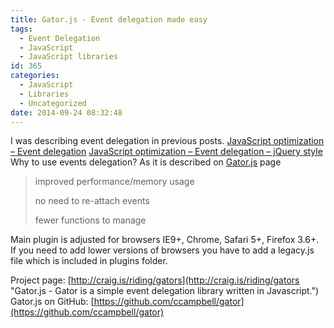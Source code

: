 ```yaml
---
title: Gator.js - Event delegation made easy
tags:
  - Event Delegation
  - JavaScript
  - JavaScript libraries
id: 365
categories:
  - JavaScript
  - Libraries
  - Uncategorized
date: 2014-09-24 08:32:48
---
```


I was describing event delegation in previous posts. 
[JavaScript optimization – Event delegation](http://fedojo.com/javascript-optimization-event-delegation/ "JavaScript optimization – Event delegation")
[JavaScript optimization – Event delegation – jQuery style](http://fedojo.com/javascript-optimization-event-delegation-jquery-style/ "JavaScript optimization – Event delegation – jQuery style")
Why to use events delegation? As it is described on [Gator.js](http://craig.is/riding/gators "Gator.js") page

> improved performance/memory usage> 
> no need to re-attach events> 
> fewer functions to manage

Main plugin is adjusted for browsers IE9+, Chrome, Safari 5+, Firefox 3.6+. If you need to add lower versions of browsers you have to add a legacy.js file which is included in plugins folder.

Project page: [http://craig.is/riding/gators](http://craig.is/riding/gators "Gator.js - Gator is a simple event delegation library written in Javascript.")
Gator.js on GitHub: [https://github.com/ccampbell/gator](https://github.com/ccampbell/gator)